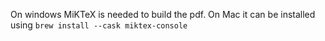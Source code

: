 On windows MiKTeX is needed to build the pdf.
On Mac it can be installed using `brew install --cask miktex-console`